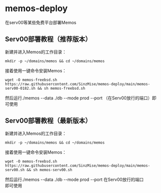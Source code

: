 # memos-deploy
在serv00等某些免费平台部署Memos

## Serv00部署教程（推荐版本）
新建并进入Memos的工作目录：
```
mkdir -p ~/domains/memos && cd ~/domains/memos
```
接着使用一键命令安装Memos：
```
wget -O memos-freebsd.sh https://raw.githubusercontent.com/SinzMise/memos-deploy/main/memos-serv00-0182.sh && sh memos-freebsd.sh
```
然后运行./memos --data ./db --mode prod --port （在Serv00放行的端口）即可使用

## Serv00部署教程（最新版本）
新建并进入Memos的工作目录：
```
mkdir -p ~/domains/memos && cd ~/domains/memos
```
接着使用一键命令安装Memos：
```
wget -O memos-freebsd.sh https://raw.githubusercontent.com/SinzMise/memos-deploy/main/memos-serv00.sh && sh memos-serv00.sh
```
然后运行./memos --data ./db --mode prod --port 在Serv00放行的端口  
即可使用
